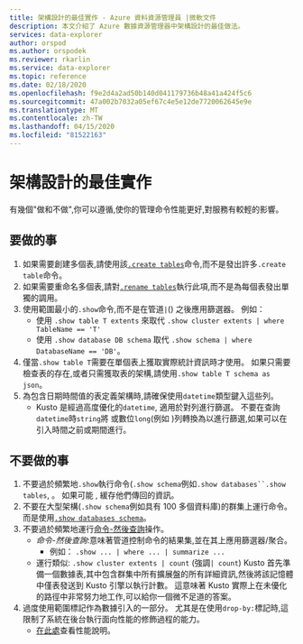 ```yaml
---
title: 架構設計的最佳實作 - Azure 資料資源管理員 |微軟文件
description: 本文介紹了 Azure 數據資源管理器中架構設計的最佳做法。
services: data-explorer
author: orspod
ms.author: orspodek
ms.reviewer: rkarlin
ms.service: data-explorer
ms.topic: reference
ms.date: 02/18/2020
ms.openlocfilehash: f9e2d4a2ad50b140d041179736b48a41a424f5c6
ms.sourcegitcommit: 47a002b7032a05ef67c4e5e12de7720062645e9e
ms.translationtype: MT
ms.contentlocale: zh-TW
ms.lasthandoff: 04/15/2020
ms.locfileid: "81522163"
---
```

# <a name="best-practices-for-schema-design"></a>架構設計的最佳實作

有幾個"做和不做",你可以遵循,使你的管理命令性能更好,對服務有較輕的影響。

## <a name="do"></a>要做的事

1. 如果需要創建多個表,請使用該[`.create tables`](create-tables-command.md)命令,而不是發出許多`.create table`命令。
2. 如果需要重命名多個表,請對[`.rename tables`](rename-table-command.md)執行此項,而不是為每個表發出單獨的調用。
3. 使用範圍最小的`.show`命令,而不是在管道`|`() 之後應用篩選器。 例如：
    - 使用 `.show table T extents` 來取代 `.show cluster extents | where TableName == 'T'`
    - 使用 `.show database DB schema` 取代 `.show schema | where DatabaseName == 'DB'`。
4. 僅當`.show table T`需要在單個表上獲取實際統計資訊時才使用。 如果只需要檢查表的存在,或者只需獲取表的架構,請使用`.show table T schema as json`。
5. 為包含日期時間值的表定義架構時,請確保使用`datetime`類型鍵入這些列。
    - Kusto 是經過高度優化的`datetime`, 適用於對列進行篩選。 不要在查詢`datetime`時`string`將 或數位`long`(例如 )列轉換為以進行篩選,如果可以在引入時間之前或期間進行。

## <a name="dont"></a>不要做的事

1. 不要過於頻繁地`.show`執行命令(`.show schema`例如`.show databases``.show tables`, 。 如果可能 , 緩存他們傳回的資訊。
2. 不要在大型架構(`.show schema`例如具有 100 多個資料庫)的群集上運行命令。 而是使用[`.show databases schema`](../management/show-schema-database.md)。
3. 不要過於頻繁地運行[命令-然後查詢](index.md#combining-queries-and-control-commands)操作。
    - *命令-然後查詢*:意味著管道控制命令的結果集,並在其上應用篩選器/聚合。
        - 例如： `.show ... | where ... | summarize ...`
    - 運行類似: `.show cluster extents | count` (強調`| count`) Kusto 首先準備一個數據表,其中包含群集中所有擴展盤的所有詳細資訊,然後將該記憶體中僅表發送到 Kusto 引擎以執行計數。 這意味著 Kusto 實際上在未優化的路徑中非常努力地工作,可以給你一個微不足道的答案。
4. 過度使用範圍標記作為數據引入的一部分。 尤其是在使用`drop-by:`標記時,這限制了系統在後台執行面向性能的修飾過程的能力。
    - [在此處](../management/extents-overview.md#extent-tagging)查看性能說明。
    